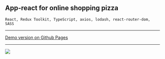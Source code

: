 ## App-react for online shopping pizza

```
React, Redux Toolkit, TypeScript, axios, lodash, react-router-dom, SASS
```
***

[Demo version on Github Pages](https://nedug.github.io/Pizza-App-React/)

***

![](https://dodopizza.azureedge.net/static/Img/Products/Pizza/ru-RU/d2e337e9-e07a-4199-9cc1-501cc44cb8f8.jpg)
